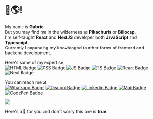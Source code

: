 # 👋🌎! 
My name is **Gabriel**  
But you may find me in the wilderness as **Pikachurin** or **Billocap**.    
I'm self-taught **React** and **NextJS** developer both **JavaScript** and **Typescript**.   
Currently I expanding my knowleaged to other forms of frontend and backend development.

Here's some of my expertise:   
![HTML Badge](https://img.shields.io/badge/-HTML-e34c26?logo=HTML5&logoColor=white)
![CSS Badge](https://img.shields.io/badge/-CSS-264de4?logo=CSS3&logoColor=white)
![JS Badge](https://img.shields.io/badge/-JavaScript-f0db4f?logo=JavaScript&logoColor=black)
![TS Badge](https://img.shields.io/badge/-Typescript-007acc?logo=Typescript&logoColor=white)
![React Badge](https://img.shields.io/badge/-React-61dbfb?logo=React&logoColor=black)
![Next Badge](https://img.shields.io/badge/-Next.JS-black?logo=Next.JS&logoColor=white)

You can reach me at:   
[![Whatsapp Badge](https://img.shields.io/badge/-(41)%20998544336-25d366?logo=Whatsapp&logoColor=white)](https://mywhats.net/1388650)
[![Discord Badge](https://img.shields.io/badge/-Pikachurin-7289da?logo=Discord&logoColor=white)](https://discord.com/users/533361743519416351)
[![Linkedin Badge](https://img.shields.io/badge/-linkedin.com/in/Pikachurin-0077b5?logo=Linkedin&logoColor=white)](https://www.linkedin.com/in/Pikachurin)
[![Mail Badge](https://img.shields.io/badge/pikachurando@pm.me-505264?logo=protonmail&logoColor=white)](mailto:pikachurando@pm.me)
[![CodePen Badge](https://img.shields.io/badge/codepen.io/Pikachurin-black?logo=codepen&logoColor=white)](https://codepen.io/Pikachurin)
   
<img align="center" src="https://github-readme-stats.vercel.app/api?username=Billocap&show_icons=true&theme=react" />

Here's a 🎂 for you and don't worry this one is __true__.

<!--
**Billocap/Billocap** is a ✨ _special_ ✨ repository because its `README.md` (this file) appears on your GitHub profile.

Here are some ideas to get you started:

- 🔭 I’m currently working on ...
- 🌱 I’m currently learning ...
- 👯 I’m looking to collaborate on ...
- 🤔 I’m looking for help with ...
- 💬 Ask me about ...
- 📫 How to reach me: ...
- 😄 Pronouns: ...
- ⚡ Fun fact: ...
-->
